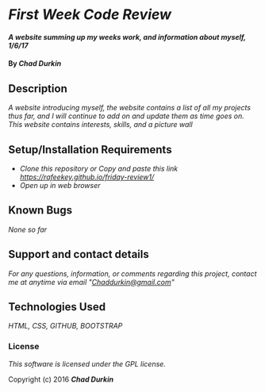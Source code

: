 # _First Week Code Review_

#### _A website summing up my weeks work, and information about myself, 1/6/17_

#### By _**Chad Durkin**_

## Description

_A website introducing myself, the website contains a list of all my projects thus far, and I will continue to add on and update them as time goes on. This website contains interests, skills, and a picture wall_

## Setup/Installation Requirements

* _Clone this repository or Copy and paste this link https://rafeekey.github.io/friday-review1/_
* _Open up in web browser_

## Known Bugs

_None so far_

## Support and contact details

_For any questions, information, or comments regarding this project, contact me at anytime via email "Chaddurkin@gmail.com"_

## Technologies Used

_HTML, CSS, GITHUB, BOOTSTRAP_

### License

*This software is licensed under the GPL license.*

Copyright (c) 2016 **_Chad Durkin_**
